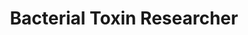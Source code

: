 ---
name: Luisa Jimenez-Soto
img: luisa.png
title: Bacterial Toxin Researcher
desc: Luisa is investigating the effects and applications of bacterial toxins using data science and molecular biology techniques.
---